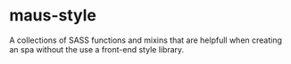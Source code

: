 # maus-style

A collections of SASS functions and mixins that are helpfull when creating an spa without the use a front-end style library.
